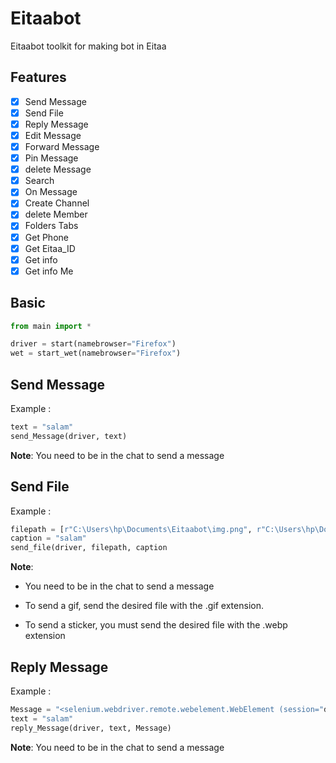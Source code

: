 # Eitaabot
Eitaabot toolkit for making bot in Eitaa

## Features
- [x] Send Message
- [x] Send File
- [x] Reply Message
- [x] Edit Message
- [x] Forward Message
- [x] Pin Message
- [x] delete Message
- [x] Search
- [x] On Message
- [x] Create Channel
- [x] delete Member 
- [x] Folders Tabs 
- [x] Get Phone
- [x] Get Eitaa_ID
- [x] Get info
- [x] Get info Me             

## Basic
```py
from main import *

driver = start(namebrowser="Firefox")
wet = start_wet(namebrowser="Firefox")
```
## Send Message
Example :
```py
text = "salam"
send_Message(driver, text)
```
**Note**: You need to be in the chat to send a message
## Send File
Example :
```py
filepath = [r"C:\Users\hp\Documents\Eitaabot\img.png", r"C:\Users\hp\Documents\Eitaabot\img.jpg"]
caption = "salam"
send_file(driver, filepath, caption
```
**Note**: 
- You need to be in the chat to send a message

- To send a gif, send the desired file with the .gif extension.

- To send a sticker, you must send the desired file with the .webp extension
## Reply Message
Example :
```py
Message = "<selenium.webdriver.remote.webelement.WebElement (session="d79fe6d7-1db5-45de-a9d1-4df4881dc92b", element="bb9c6560-411c-444a-acbf-2bb311b8823e")>"
text = "salam"
reply_Message(driver, text, Message)
```
**Note**: You need to be in the chat to send a message

```

